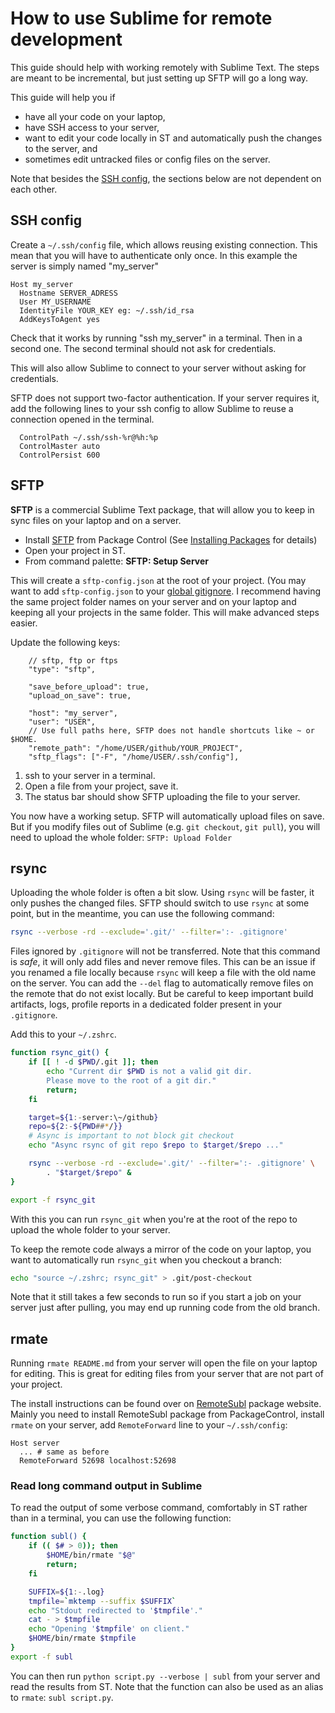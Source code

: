# How to use Sublime for remote development

This guide should help with working remotely with Sublime Text.
The steps are meant to be incremental,
but just setting up SFTP will go a long way.

This guide will help you if

- have all your code on your laptop,
- have SSH access to your server,
- want to edit your code locally in ST
  and automatically push the changes to the server, and
- sometimes edit untracked files or config files on the server.

Note that besides the [SSH config](#ssh-config),
the sections below are not dependent on each other.


## SSH config

Create a `~/.ssh/config` file,
which allows reusing existing connection.
This mean that you will have to authenticate only once.
In this example the server is simply named "my_server"

```
Host my_server
  Hostname SERVER_ADRESS
  User MY_USERNAME
  IdentityFile YOUR_KEY eg: ~/.ssh/id_rsa
  AddKeysToAgent yes
```

Check that it works by running "ssh my_server" in a terminal.
Then in a second one.
The second terminal should not ask for credentials.

This will also allow Sublime to connect to your server
without asking for credentials.

SFTP does not support two-factor authentication.
If your server requires it,
add the following lines to your ssh config
to allow Sublime to reuse a connection opened in the terminal.

```
  ControlPath ~/.ssh/ssh-%r@%h:%p
  ControlMaster auto
  ControlPersist 600
```


## SFTP

**SFTP** is a commercial Sublime Text package,
that will allow you to keep in sync files
on your laptop and on a server.

- Install [SFTP][] from Package Control
(See [Installing Packages][] for details)
- Open your project in ST.
- From command palette: **SFTP: Setup Server**

This will create a `sftp-config.json` at the root of your project.
(You may want to add `sftp-config.json` to your [global gitignore][].
I recommend having the same project folder names
on your server and on your laptop
and keeping all your projects in the same folder.
This will make advanced steps easier.

Update the following keys:

```jsonc
    // sftp, ftp or ftps
    "type": "sftp",

    "save_before_upload": true,
    "upload_on_save": true,

    "host": "my_server",
    "user": "USER",
    // Use full paths here, SFTP does not handle shortcuts like ~ or $HOME.
    "remote_path": "/home/USER/github/YOUR_PROJECT",
    "sftp_flags": ["-F", "/home/USER/.ssh/config"],
```

1. ssh to your server in a terminal.
2. Open a file from your project, save it.
3. The status bar should show SFTP uploading the file to your server.

You now have a working setup.
SFTP will automatically upload files on save.
But if you modify files out of Sublime (e.g. `git checkout`, `git pull`),
you will need to upload the whole folder: `SFTP: Upload Folder`

[Installing Packages]: https://docs.sublimetext.io/guide/extensibility/packages.html#installing-packages
[SFTP]: https://packagecontrol.io/packages/SFTP
[global gitignore]: https://stackoverflow.com/a/7335487/3561471


## rsync

Uploading the whole folder is often a bit slow.
Using `rsync` will be faster,
it only pushes the changed files.
SFTP should switch to use `rsync` at some point,
but in the meantime,
you can use the following command:
```sh
rsync --verbose -rd --exclude='.git/' --filter=':- .gitignore'
```

Files ignored by `.gitignore` will not be transferred.
Note that this command is _safe_,
it will only add files and never remove files.
This can be an issue if you renamed a file locally
because `rsync` will keep a file with the old name on the server.
You can add the `--del` flag to automatically remove files on the remote
that do not exist locally.
But be careful to keep important build artifacts, logs, profile reports
in a dedicated folder present in your `.gitignore`.

Add this to your `~/.zshrc`.

```sh
function rsync_git() {
    if [[ ! -d $PWD/.git ]]; then
        echo "Current dir $PWD is not a valid git dir.
        Please move to the root of a git dir."
        return;
    fi

    target=${1:-server:\~/github}
    repo=${2:-${PWD##*/}}
    # Async is important to not block git checkout
    echo "Async rsync of git repo $repo to $target/$repo ..."

    rsync --verbose -rd --exclude='.git/' --filter=':- .gitignore' \
        . "$target/$repo" &
}

export -f rsync_git
```

With this you can run `rsync_git`
when you're at the root of the repo
to upload the whole folder to your server.

To keep the remote code always a mirror of the code on your laptop,
you want to automatically run `rsync_git` when you checkout a branch:

```sh
echo "source ~/.zshrc; rsync_git" > .git/post-checkout
```

Note that it still takes a few seconds to run
so if you start a job on your server just after pulling,
you may end up running code from the old branch.


## rmate

Running `rmate README.md` from your server
will open the file on your laptop for editing.
This is great for editing files from your server
that are not part of your project.

The install instructions can be found over on [RemoteSubl][] package website.
Mainly you need to install RemoteSubl package from PackageControl,
install `rmate` on your server,
add `RemoteForward` line to your `~/.ssh/config`:

```
Host server
  ... # same as before
  RemoteForward 52698 localhost:52698
```

[RemoteSubl]: https://github.com/randy3k/RemoteSubl#installation


### Read long command output in Sublime

To read the output of some verbose command,
comfortably in ST rather than in a terminal,
you can use the following function:

```sh
function subl() {
    if (( $# > 0)); then
        $HOME/bin/rmate "$@"
        return;
    fi

    SUFFIX=${1:-.log}
    tmpfile=`mktemp --suffix $SUFFIX`
    echo "Stdout redirected to '$tmpfile'."
    cat - > $tmpfile
    echo "Opening '$tmpfile' on client."
    $HOME/bin/rmate $tmpfile
}
export -f subl
```

You can then run `python script.py --verbose | subl` from your server
and read the results from ST.
Note that the function can also be used as an alias to `rmate`:
`subl script.py`.
